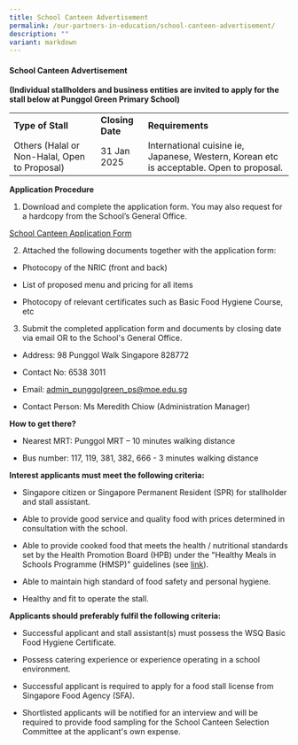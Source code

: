 ```yaml
---
title: School Canteen Advertisement
permalink: /our-partners-in-education/school-canteen-advertisement/
description: ""
variant: markdown
---
```

#### School Canteen Advertisement

<b>(Individual stallholders and business entities are invited to apply for the stall below at Punggol Green Primary School) </b>

<table>
	<tbody><tr>
		<td><b>Type of Stall</b></td>
		<td><b>Closing Date</b></td>
		<td><b>Requirements</b></td>
	</tr>
	<tr>
		<td>Others (Halal or Non-Halal, Open to Proposal)</td>
		<td>31 Jan 2025</td>
		<td>International cuisine ie, Japanese, Western, Korean etc is acceptable. Open to proposal. </td>
	</tr>
	</tbody></table>






**Application Procedure**

1. Download and complete the application form. You may also request for a hardcopy from the School’s General Office.

[School Canteen Application Form](/files/Partners%20in%20Education/school%20canteen%20application%20form.pdf)


2. Attached the following documents together with the application form:

* Photocopy of the NRIC (front and back)

* List of proposed menu and pricing for all items

* Photocopy of relevant certificates such as Basic Food Hygiene Course, etc

3. Submit the completed application form and documents by closing date via email OR to the School's General Office.

* Address: 98 Punggol Walk Singapore 828772

* Contact No: 6538 3011

* Email: admin_punggolgreen_ps@moe.edu.sg

* Contact Person: Ms Meredith Chiow (Administration Manager)

**How to get there?**

* Nearest MRT: Punggol MRT – 10 minutes walking distance

* Bus number: 117, 119, 381, 382, 666 - 3 minutes walking distance

**Interest applicants must meet the following criteria:**

* Singapore citizen or Singapore Permanent Resident (SPR) for stallholder and stall assistant.

* Able to provide good service and quality food with prices determined in consultation with the school.

* Able to provide cooked food that meets the health / nutritional standards set by the Health Promotion Board (HPB) under the "Healthy Meals in Schools Programme (HMSP)" guidelines (see [link](https://www.hpb.gov.sg/schools/school-programmes/healthy-meals-in-schools-programme)).

* Able to maintain high standard of food safety and personal hygiene.

* Healthy and fit to operate the stall.

**Applicants should preferably fulfil the following criteria:**

* Successful applicant and stall assistant(s) must possess the WSQ Basic Food Hygiene Certificate.

* Possess catering experience or experience operating in a school environment.

* Successful applicant is required to apply for a food stall license from Singapore Food Agency (SFA).

* Shortlisted applicants will be notified for an interview and will be required to provide food sampling for the School Canteen Selection Committee at the applicant's own expense.